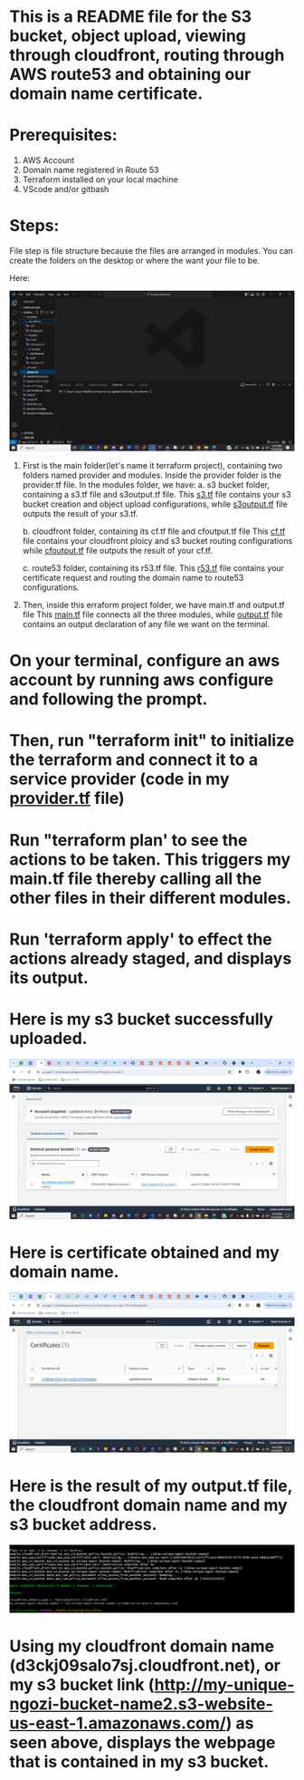 # This is a README file for the S3 bucket, object upload, viewing through cloudfront, routing through AWS route53 and obtaining our domain name certificate.

# Prerequisites:
1. AWS Account
2. Domain name registered in Route 53
3. Terraform installed on your local machine
4. VScode and/or gitbash

# Steps:
File step is file structure because the files are arranged in modules.
You can create the folders on the desktop or where the want your file to be.


Here:

![vs](<vscode.png>)



1. First is the main folder(let's name it terraform project), containing two folders named provider and modules.
    Inside the provider folder is the provider.tf file.
    In the modules folder, we have:
      a. s3 bucket folder, containing a s3.tf file and s3output.tf file.
     This [s3.tf](https://github.com/OnwukaNgozi/kunrad-assignment/blob/main/s3.tf) file contains your s3 bucket creation and object upload configurations, while [s3output.tf](https://github.com/OnwukaNgozi/kunrad-assignment/blob/main/s3output.tf) file outputs the result of your s3.tf.
   
      b. cloudfront folder, containing its cf.tf file and cfoutput.tf file
     This [cf.tf](https://github.com/OnwukaNgozi/kunrad-assignment/blob/main/cf.tf) file contains your cloudfront ploicy and s3 bucket routing configurations while [cfoutput.tf](https://github.com/OnwukaNgozi/kunrad-assignment/blob/main/cfoutput.tf) file outputs the result of your cf.tf.
   
      c. route53 folder, containing its r53.tf file.
     This [r53.tf](https://github.com/OnwukaNgozi/kunrad-assignment/blob/main/r53.tf) file contains your certificate request and routing the domain name to route53 configurations.
   
2. Then, inside this erraform project folder, we have main.tf and output.tf file
   This [main.tf](https://github.com/OnwukaNgozi/kunrad-assignment/blob/main/main.tf) file connects all the three modules, while [output.tf](https://github.com/OnwukaNgozi/kunrad-assignment/blob/main/output.tf) file contains an output declaration of any file we want on the terminal.


# On your terminal, configure an aws account by running aws configure and following the prompt.

# Then, run "terraform init" to initialize the terraform and connect it to a service provider (code in my [provider.tf](https://github.com/OnwukaNgozi/kunrad-assignment/blob/main/provider.tf) file)

# Run "terraform plan' to see the actions to be taken. This triggers my main.tf file thereby calling all the other files in their different modules.

# Run 'terraform apply' to effect the actions already staged, and displays its output.


# Here is my s3 bucket successfully uploaded.

![s3 bucket](<aws s3-1.png>)



# Here is certificate obtained and my domain name.

![cert](<cert evidence-1.png>)



# Here is the result of my output.tf file, the cloudfront domain name and my s3 bucket address.

![apply](<Apply done-1.png>)



# Using my cloudfront domain name (d3ckj09salo7sj.cloudfront.net), or my s3 bucket link (http://my-unique-ngozi-bucket-name2.s3-website-us-east-1.amazonaws.com/) as seen above, displays the webpage that is contained in my s3 bucket.

